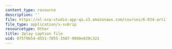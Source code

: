 ```yaml
---
content_type: resource
description: ''
file: https://ol-ocw-studio-app-qa.s3.amazonaws.com/courses/6-034-artificial-intelligence-fall-2010/075f0b54d551705535879060e839c321_dARl_gGrS4o.srt
file_type: application/x-subrip
resourcetype: Other
title: 3play caption file
uid: 075f0b54-d551-7055-3587-9060e839c321
---
```

